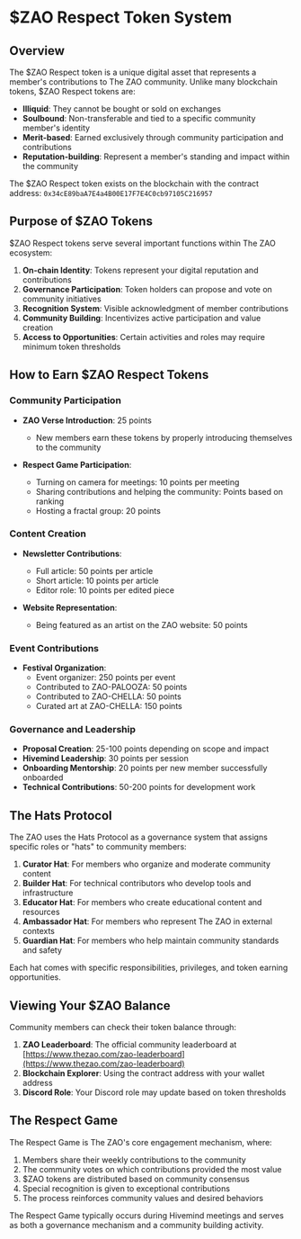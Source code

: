 # $ZAO Respect Token System

## Overview

The $ZAO Respect token is a unique digital asset that represents a member's contributions to The ZAO community. Unlike many blockchain tokens, $ZAO Respect tokens are:

- **Illiquid**: They cannot be bought or sold on exchanges
- **Soulbound**: Non-transferable and tied to a specific community member's identity
- **Merit-based**: Earned exclusively through community participation and contributions
- **Reputation-building**: Represent a member's standing and impact within the community

The $ZAO Respect token exists on the blockchain with the contract address: `0x34cE89baA7E4a4B00E17F7E4C0cb97105C216957`

## Purpose of $ZAO Tokens

$ZAO Respect tokens serve several important functions within The ZAO ecosystem:

1. **On-chain Identity**: Tokens represent your digital reputation and contributions
2. **Governance Participation**: Token holders can propose and vote on community initiatives
3. **Recognition System**: Visible acknowledgment of member contributions
4. **Community Building**: Incentivizes active participation and value creation
5. **Access to Opportunities**: Certain activities and roles may require minimum token thresholds

## How to Earn $ZAO Respect Tokens

### Community Participation

- **ZAO Verse Introduction**: 25 points
  - New members earn these tokens by properly introducing themselves to the community

- **Respect Game Participation**:
  - Turning on camera for meetings: 10 points per meeting
  - Sharing contributions and helping the community: Points based on ranking
  - Hosting a fractal group: 20 points

### Content Creation

- **Newsletter Contributions**:
  - Full article: 50 points per article
  - Short article: 10 points per article
  - Editor role: 10 points per edited piece

- **Website Representation**:
  - Being featured as an artist on the ZAO website: 50 points

### Event Contributions

- **Festival Organization**:
  - Event organizer: 250 points per event
  - Contributed to ZAO-PALOOZA: 50 points
  - Contributed to ZAO-CHELLA: 50 points
  - Curated art at ZAO-CHELLA: 150 points

### Governance and Leadership

- **Proposal Creation**: 25-100 points depending on scope and impact
- **Hivemind Leadership**: 30 points per session
- **Onboarding Mentorship**: 20 points per new member successfully onboarded
- **Technical Contributions**: 50-200 points for development work

## The Hats Protocol

The ZAO uses the Hats Protocol as a governance system that assigns specific roles or "hats" to community members:

1. **Curator Hat**: For members who organize and moderate community content
2. **Builder Hat**: For technical contributors who develop tools and infrastructure
3. **Educator Hat**: For members who create educational content and resources
4. **Ambassador Hat**: For members who represent The ZAO in external contexts
5. **Guardian Hat**: For members who help maintain community standards and safety

Each hat comes with specific responsibilities, privileges, and token earning opportunities.

## Viewing Your $ZAO Balance

Community members can check their token balance through:

1. **ZAO Leaderboard**: The official community leaderboard at [https://www.thezao.com/zao-leaderboard](https://www.thezao.com/zao-leaderboard)
2. **Blockchain Explorer**: Using the contract address with your wallet address
3. **Discord Role**: Your Discord role may update based on token thresholds

## The Respect Game

The Respect Game is The ZAO's core engagement mechanism, where:

1. Members share their weekly contributions to the community
2. The community votes on which contributions provided the most value
3. $ZAO tokens are distributed based on community consensus
4. Special recognition is given to exceptional contributions
5. The process reinforces community values and desired behaviors

The Respect Game typically occurs during Hivemind meetings and serves as both a governance mechanism and a community building activity.
